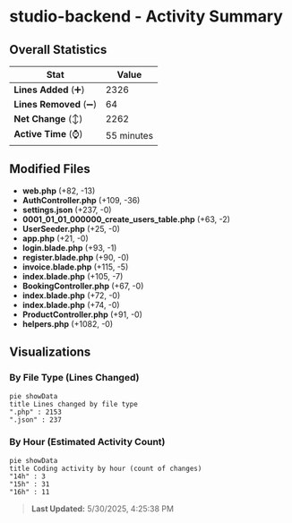 # studio-backend - Activity Summary 

## Overall Statistics

| Stat                   | Value                                                             |
| ---------------------- | ----------------------------------------------------------------- |
| **Lines Added** (➕)   | 2326                                          |
| **Lines Removed** (➖) | 64                                        |
| **Net Change** (↕)    | 2262                |
| **Active Time** (⌚)   | 55 minutes |


## Modified Files
- **web.php** (+82, -13)
- **AuthController.php** (+109, -36)
- **settings.json** (+237, -0)
- **0001_01_01_000000_create_users_table.php** (+63, -2)
- **UserSeeder.php** (+25, -0)
- **app.php** (+21, -0)
- **login.blade.php** (+93, -1)
- **register.blade.php** (+90, -0)
- **invoice.blade.php** (+115, -5)
- **index.blade.php** (+105, -7)
- **BookingController.php** (+67, -0)
- **index.blade.php** (+72, -0)
- **index.blade.php** (+74, -0)
- **ProductController.php** (+91, -0)
- **helpers.php** (+1082, -0)

## Visualizations

### By File Type (Lines Changed)

```mermaid
pie showData
title Lines changed by file type
".php" : 2153
".json" : 237
```

### By Hour (Estimated Activity Count)

```mermaid
pie showData
title Coding activity by hour (count of changes)
"14h" : 3
"15h" : 31
"16h" : 11
```


> **Last Updated:** 5/30/2025, 4:25:38 PM